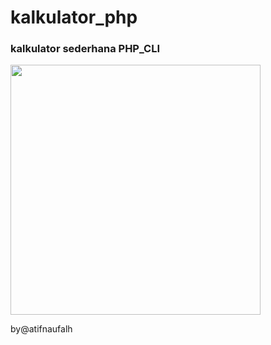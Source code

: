 # kalkulator_php
<h3>kalkulator sederhana PHP_CLI</h3>
<img src="https://upkoding-static.sgp1.cdn.digitaloceanspaces.com/projects/cover/1615791078-calulator.jpeg" width="400"></img>
<p target="_blank"><a src="https://instagram.com/atfn.h?utm_medium=copy_link" >by@atifnaufalh</a></p>

